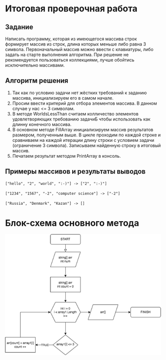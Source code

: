 # Итоговая проверочная работа

## Задание

Написать программу, которая из имеющегося массива строк формирует массив из строк, длина которых меньше либо равна 3 символа. Первоначальный массив можно ввести с клавиатуры, либо задать на старте выполнения алгоритма. При решение не рекомендуется пользоваться коллекциями, лучше обойтись исключительно массивами.


## Алгоритм решения

1. Так как по условию задачи нет жёстких требований к заданию массива, инициализируем его в самом начале.
2. Просим ввести критерий для отбора элементов массива. В данном случае у нас <= 3 символам.
3. В методе WorldsLessThan считаем колличество элементов удовлетворяющих требованию задачиБ чтобы использовать как длинну конечного массива.
4. В основном методе FillArray инициализируем массив результатов размером, полученным выше. В цикле проходим по каждой строке и сравниваем на каждой итерации длину строки с условием задачи (ограничение 3 символа). Записываем найденную строку в итоговый массив.
5. Печатаем результат методом PrintArray в консоль.

## Примеры массивов и результаты выводов

```
["hello", "2", "world", ":-)"] -> ["2", ":-)"]

["1234", "1567", "-2", "computer science"] -> ["-2"]

["Russia", "Denmark", "Kazan"] -> []
```

# Блок-схема основного метода

![Block_Shem](Block_Shem.png)